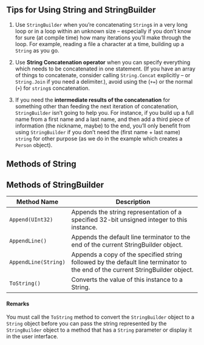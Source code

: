 ## Tips for Using String and StringBuilder

1. Use  `StringBuilder`  when you’re concatenating  `String`s in a very long loop or in a loop within an unknown size – especially if you don’t know for sure (at compile time) how many iterations you’ll make through the loop. For example, reading a file a character at a time, building up a  `String`  as you go.

2. Use  **String Concatenation operator**  when you can specify everything which needs to be concatenated in one statement. (If you have an array of things to concatenate, consider calling  `String.Concat`  explicitly – or  `String.Join`  if you need a delimiter.), avoid using the (`+=`) or the normal (`+`) for  `string`s concatenation.

3. If you need the  **intermediate results of the concatenation**  for something other than feeding the next iteration of concatenation,  `StringBuilder`  isn’t going to help you. For instance, if you build up a full name from a first name and a last name, and then add a third piece of information (the nickname, maybe) to the end, you’ll only benefit from using  `StringBuilder`  if you don’t need the (first name + last name)  `string`  for other purpose (as we do in the example which creates a  `Person`  object).

## Methods of String


## Methods of StringBuilder

| Method Name | Description |
| --- | --- |
| `Append(UInt32)` | Appends the string representation of a specified 32-bit unsigned integer to this instance. |
| `AppendLine()` | Appends the default line terminator to the end of the current StringBuilder object.|
| `AppendLine(String)` | Appends a copy of the specified string followed by the default line terminator to the end of the current StringBuilder object. |
| `ToString()` | Converts the value of this instance to a String. |

#### Remarks

You must call the `ToString` method to convert the `StringBuilder` object to a `String` object before you can pass the string represented by the `StringBuilder` object to a method that has a `String` parameter or display it in the user interface.
<!--stackedit_data:
eyJoaXN0b3J5IjpbNTkwMzQ3NjIxXX0=
-->